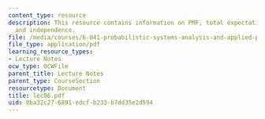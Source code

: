```yaml
---
content_type: resource
description: This resource contains information on PMF, total expectation theorem,
  and independence.
file: /media/courses/6-041-probabilistic-systems-analysis-and-applied-probability-spring-2006/0ba32c276891edcfb233b7dd35e2d594_lec06.pdf
file_type: application/pdf
learning_resource_types:
- Lecture Notes
ocw_type: OCWFile
parent_title: Lecture Notes
parent_type: CourseSection
resourcetype: Document
title: lec06.pdf
uid: 0ba32c27-6891-edcf-b233-b7dd35e2d594
---
```

